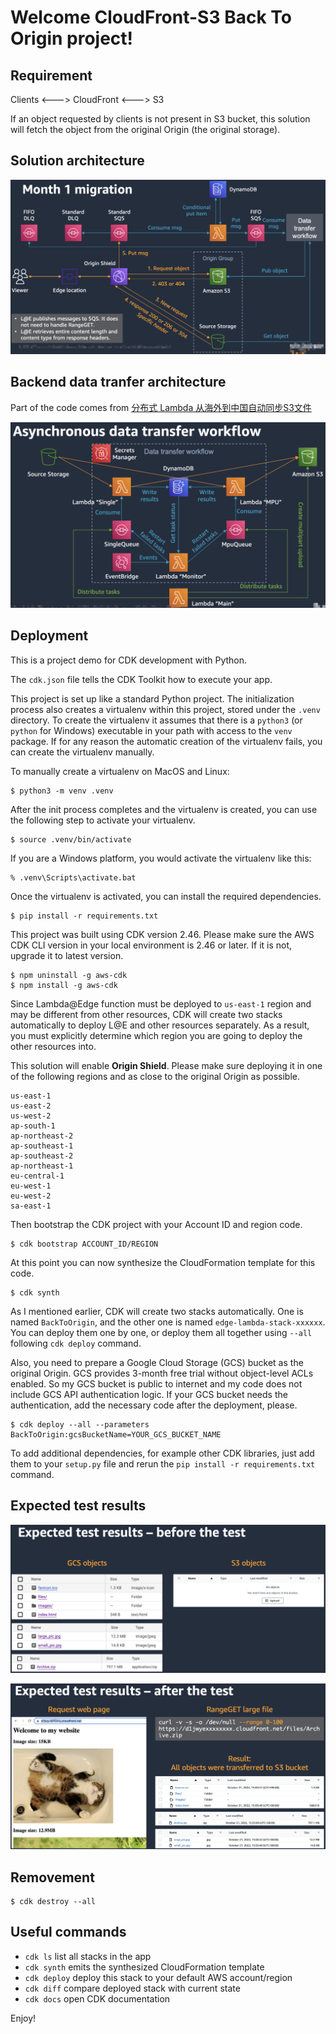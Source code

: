 
# Welcome CloudFront-S3 Back To Origin project!

## Requirement

Clients <---> CloudFront <---> S3

If an object requested by clients is not present in S3 bucket, this solution will
fetch the object from the original Origin (the original storage).

## Solution architecture

![Solution architecture](/img/solution_architecture.png)

## Backend data tranfer architecture

Part of the code comes from [分布式 Lambda 从海外到中国自动同步S3文件](https://aws.amazon.com/cn/blogs/china/lambda-overseas-china-s3-file/)

![Backend data tranfer architecture](/img/backend_data_transfer_architecture.png)

## Deployment

This is a project demo for CDK development with Python.

The `cdk.json` file tells the CDK Toolkit how to execute your app.

This project is set up like a standard Python project.  The initialization
process also creates a virtualenv within this project, stored under the `.venv`
directory.  To create the virtualenv it assumes that there is a `python3`
(or `python` for Windows) executable in your path with access to the `venv`
package. If for any reason the automatic creation of the virtualenv fails,
you can create the virtualenv manually.

To manually create a virtualenv on MacOS and Linux:

```
$ python3 -m venv .venv
```

After the init process completes and the virtualenv is created, you can use the following
step to activate your virtualenv.

```
$ source .venv/bin/activate
```

If you are a Windows platform, you would activate the virtualenv like this:

```
% .venv\Scripts\activate.bat
```

Once the virtualenv is activated, you can install the required dependencies.

```
$ pip install -r requirements.txt
```

This project was built using CDK version 2.46. Please make sure the AWS CDK CLI
version in your local environment is 2.46 or later. If it is not, upgrade it to
latest version.

```
$ npm uninstall -g aws-cdk
$ npm install -g aws-cdk
```

Since Lambda@Edge function must be deployed to `us-east-1` region and may be 
different from other resources, CDK will create two stacks automatically to deploy
L@E and other resources separately. As a result, you must explicitly determine
which region you are going to deploy the other resources into.

This solution will enable **Origin Shield**. Please make sure deploying it in one 
of the following regions and as close to the original Origin as possible.

```
us-east-1
us-east-2
us-west-2
ap-south-1
ap-northeast-2
ap-southeast-1
ap-southeast-2
ap-northeast-1
eu-central-1
eu-west-1
eu-west-2
sa-east-1
```

Then bootstrap the CDK project with your Account ID and region code.

```
$ cdk bootstrap ACCOUNT_ID/REGION
```

At this point you can now synthesize the CloudFormation template for this code.

```
$ cdk synth
```

As I mentioned earlier, CDK will create two stacks automatically. One is named
`BackToOrigin`, and the other one is named `edge-lambda-stack-xxxxxx`. You can
deploy them one by one, or deploy them all together using `--all` following 
`cdk deploy` command.

Also, you need to prepare a Google Cloud Storage (GCS) bucket as the original
Origin. GCS provides 3-month free trial without object-level ACLs enabled. So my
GCS bucket is public to internet and my code does not include GCS API authentication
logic. If your GCS bucket needs the authentication, add the necessary code after
the deployment, please.

```
$ cdk deploy --all --parameters BackToOrigin:gcsBucketName=YOUR_GCS_BUCKET_NAME
```

To add additional dependencies, for example other CDK libraries, just add
them to your `setup.py` file and rerun the `pip install -r requirements.txt`
command.

## Expected test results

![Before the test](/img/before_the_test.png)

![After the test](/img/after_the_test.png)

## Removement

```
$ cdk destroy --all
```

## Useful commands

 * `cdk ls`          list all stacks in the app
 * `cdk synth`       emits the synthesized CloudFormation template
 * `cdk deploy`      deploy this stack to your default AWS account/region
 * `cdk diff`        compare deployed stack with current state
 * `cdk docs`        open CDK documentation

Enjoy!